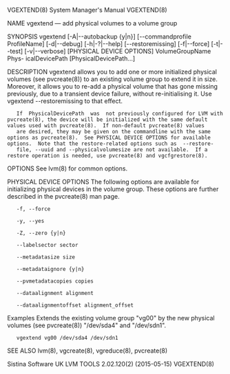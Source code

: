 VGEXTEND(8)                                                                                System Manager's Manual                                                                                VGEXTEND(8)



NAME
       vgextend — add physical volumes to a volume group

SYNOPSIS
       vgextend [-A|--autobackup {y|n}] [--commandprofile ProfileName] [-d|--debug] [-h|-?|--help] [--restoremissing] [-f|--force] [-t|--test] [-v|--verbose] [PHYSICAL DEVICE OPTIONS] VolumeGroupName Phys-
       icalDevicePath [PhysicalDevicePath...]

DESCRIPTION
       vgextend allows you to add one or more initialized physical volumes (see pvcreate(8)) to an existing volume group to extend it in size. Moreover, it allows you to re-add a physical volume  that  has
       gone missing previously, due to a transient device failure, without re-initialising it. Use vgextend --restoremissing to that effect.

       If  PhysicalDevicePath  was  not previously configured for LVM with pvcreate(8), the device will be initialized with the same default values used with pvcreate(8).  If non-default pvcreate(8) values
       are desired, they may be given on the commandline with the same options as pvcreate(8).  See PHYSICAL DEVICE OPTIONS for available options.  Note that the restore-related options such as  --restore-
       file, --uuid and --physicalvolumesize are not available.  If a restore operation is needed, use pvcreate(8) and vgcfgrestore(8).

OPTIONS
       See lvm(8) for common options.

PHYSICAL DEVICE OPTIONS
       The following options are available for initializing physical devices in the volume group.  These options are further described in the pvcreate(8) man page.

       -f, --force

       -y, --yes

       -Z, --zero {y|n}

       --labelsector sector

       --metadatasize size

       --metadataignore {y|n}

       --pvmetadatacopies copies

       --dataalignment alignment

       --dataalignmentoffset alignment_offset

Examples
       Extends the existing volume group "vg00" by the new physical volumes (see pvcreate(8)) "/dev/sda4" and "/dev/sdn1".

       vgextend vg00 /dev/sda4 /dev/sdn1

SEE ALSO
       lvm(8), vgcreate(8), vgreduce(8), pvcreate(8)



Sistina Software UK                                                                   LVM TOOLS 2.02.120(2) (2015-05-15)                                                                          VGEXTEND(8)
